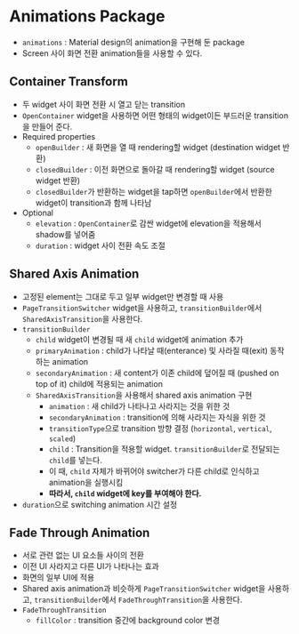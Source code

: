 # Animations Package

- `animations` : Material design의 animation을 구현해 둔 package
- Screen 사이 화면 전환 animation들을 사용할 수 있다.

## Container Transform

- 두 widget 사이 화면 전환 시 열고 닫는 transition
- `OpenContainer` widget을 사용하면 어떤 형태의 widget이든 부드러운 transition을 만들어 준다.
- Required properties
  - `openBuilder` : 새 화면을 열 때 rendering할 widget (destination widget 반환)
  - `closedBuilder` : 이전 화면으로 돌아갈 때 rendering할 widget (source widget 반환)
  - `closedBuilder`가 반환하는 widget을 tap하면 `openBuilder`에서 반환한 widget이 transition과 함께 나타남
- Optional
  - `elevation` : `OpenContainer`로 감싼 widget에 elevation을 적용해서 shadow를 넣어줌
  - `duration` : widget 사이 전환 속도 조절

## Shared Axis Animation

- 고정된 element는 그대로 두고 일부 widget만 변경할 때 사용
- `PageTransitionSwitcher` widget을 사용하고, `transitionBuilder`에서 `SharedAxisTransition`을 사용한다.
- `transitionBuilder`
  - `child` widget이 변경될 때 새 `child` widget에 animation 추가
  - `primaryAnimation` : child가 나타날 때(enterance) 및 사라질 때(exit) 동작하는 animation
  - `secondaryAnimation` : 새 content가 이존 child에 덮어질 때 (pushed on top of it) child에 적용되는 animation
  - `SharedAxisTransition`을 사용해서 shared axis animation 구현
    - `animation` : 새 child가 나타나고 사라지는 것을 위한 것
    - `secondaryAnimation` : transition에 의해 사라지는 자식을 위한 것
    - `transitionType`으로 transition 방향 결정 (`horizontal`, `vertical`, `scaled`)
    - `child` : Transition을 적용할 widget. `transitionBuilder`로 전달되는 `child`를 넣는다.
    - 이 때, `child` 자체가 바뀌어야 switcher가 다른 child로 인식하고 animation을 실행시킴
    - **따라서, `child` widget에 key를 부여해야 한다.**
- `duration`으로 switching animation 시간 설정

## Fade Through Animation

- 서로 관련 없는 UI 요소들 사이의 전환
- 이전 UI 사라지고 다른 UI가 나타나는 효과
- 화면의 일부 UI에 적용
- Shared axis animation과 비슷하게 `PageTransitionSwitcher` widget을 사용하고, `transitionBuilder`에서 `FadeThroughTransition`을 사용한다.
- `FadeThroughTransition`
  - `fillColor` : transition 중간에 background color 변경
